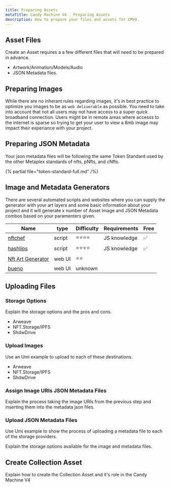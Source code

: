 ```yaml
---
title: Preparing Assets
metaTitle: Candy Machine V4 - Preparing Assets
description: How to prepare your files and assets for CMV4.
---
```


## Asset Files

Create an Asset requires a a few different files that will need to be prepared in advance.

- Artwork/Animation/Models/Audio
- JSON Metadata files.

## Preparing Images

While there are no inherant rules regarding images, it's in best practice to optimize you images to be as `web deliverable` as possible. You need to take into account that not all users may not have access to a super quick broadband connection. Users might be in remote areas where accesss to the internet is sparse so trying to get your user to view a 8mb image may impact their experiance with your project.

## Preparing JSON Metadata

Your json metadata files will be following the same Token Standard used by the other Metaplex standards of nfts, pNfts, and cNfts.

{% partial file="token-standard-full.md" /%}

## Image and Metadata Generators

There are several automated scripts and websites where you can supply the generator with your art layers and some basic information about your project and it will generate x number of Asset Image and JSON Metadata combos based on your paramenters given.

| Name                                                        | type   | Difficulty | Requirements | Free |
| ----------------------------------------------------------- | ------ | ---------- | ------------ | ---- |
| [nftchef](https://github.com/nftchef/art-engine)            | script | ⭐⭐⭐⭐   | JS knowledge | ✅   |
| [hashlips](https://github.com/HashLips/hashlips_art_engine) | script | ⭐⭐⭐⭐   | JS knowledge | ✅   |
| [Nft Art Generator](https://nft-generator.art/)             | web UI | ⭐⭐       |              |      |
| [bueno](https://bueno.art/generator)                        | web UI | unknown    |              |      |

## Uploading Files

### Storage Options

Explain the storage options and the pros and cons.

- Arweave
- NFT.Storage/IPFS
- ShdwDrive

### Upload Images

Use an Umi example to upload to each of these destinations.

- Arweave
- NFT.Storage/IPFS
- ShdwDrive

### Assign Image URIs JSON Metadata Files

Explain the process taking the image URIs from the previous step and inserting them into the metadata json files.

### Upload JSON Metadata Files

Use Umi example to show the process of uploading a metadata file to each of the storage providers.

Explain the storage options available for the image and metadata files.

## Create Collection Asset

Explain how to create the Collection Asset and it's role in the Candy Machine V4
